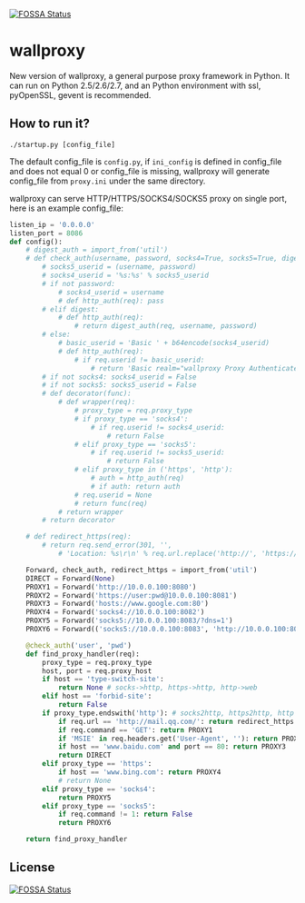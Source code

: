 [![FOSSA Status](https://app.fossa.io/api/projects/git%2Bgithub.com%2FHartmarken%2Fwallproxy.svg?type=shield)](https://app.fossa.io/projects/git%2Bgithub.com%2FHartmarken%2Fwallproxy?ref=badge_shield)

wallproxy
===
New version of wallproxy, a general purpose proxy framework in Python. It can run on Python 2.5/2.6/2.7, and an Python environment with ssl, pyOpenSSL, gevent is recommended.

How to run it?
---
```
./startup.py [config_file]
```
The default config_file is `config.py`, if `ini_config` is defined in config_file and does not equal 0 or config_file is missing, wallproxy will generate config_file from `proxy.ini` under the same directory.

wallproxy can serve HTTP/HTTPS/SOCKS4/SOCKS5 proxy on single port, here is an example config_file:
```python
listen_ip = '0.0.0.0'
listen_port = 8086
def config():
    # digest_auth = import_from('util')
    # def check_auth(username, password, socks4=True, socks5=True, digest=True):
        # socks5_userid = (username, password)
        # socks4_userid = '%s:%s' % socks5_userid
        # if not password:
            # socks4_userid = username
            # def http_auth(req): pass
        # elif digest:
            # def http_auth(req):
                # return digest_auth(req, username, password)
        # else:
            # basic_userid = 'Basic ' + b64encode(socks4_userid)
            # def http_auth(req):
                # if req.userid != basic_userid:
                    # return 'Basic realm="wallproxy Proxy Authenticate"'
        # if not socks4: socks4_userid = False
        # if not socks5: socks5_userid = False
        # def decorator(func):
            # def wrapper(req):
                # proxy_type = req.proxy_type
                # if proxy_type == 'socks4':
                    # if req.userid != socks4_userid:
                        # return False
                # elif proxy_type == 'socks5':
                    # if req.userid != socks5_userid:
                        # return False
                # elif proxy_type in ('https', 'http'):
                    # auth = http_auth(req)
                    # if auth: return auth
                # req.userid = None
                # return func(req)
            # return wrapper
        # return decorator

    # def redirect_https(req):
        # return req.send_error(301, '',
            # 'Location: %s\r\n' % req.url.replace('http://', 'https://', 1))

    Forward, check_auth, redirect_https = import_from('util')
    DIRECT = Forward(None)
    PROXY1 = Forward('http://10.0.0.100:8080')
    PROXY2 = Forward('https://user:pwd@10.0.0.100:8081')
    PROXY3 = Forward('hosts://www.google.com:80')
    PROXY4 = Forward('socks4://10.0.0.100:8082')
    PROXY5 = Forward('socks5://10.0.0.100:8083/?dns=1')
    PROXY6 = Forward(('socks5://10.0.0.100:8083', 'http://10.0.0.100:8080'))

    @check_auth('user', 'pwd')
    def find_proxy_handler(req):
        proxy_type = req.proxy_type
        host, port = req.proxy_host
        if host == 'type-switch-site':
            return None # socks->http, https->http, http->web
        elif host == 'forbid-site':
            return False
        if proxy_type.endswith('http'): # socks2http, https2http, http
            if req.url == 'http://mail.qq.com/': return redirect_https
            if req.command == 'GET': return PROXY1
            if 'MSIE' in req.headers.get('User-Agent', ''): return PROXY2
            if host == 'www.baidu.com' and port == 80: return PROXY3
            return DIRECT
        elif proxy_type == 'https':
            if host == 'www.bing.com': return PROXY4
            # return None
        elif proxy_type == 'socks4':
            return PROXY5
        elif proxy_type == 'socks5':
            if req.command != 1: return False
            return PROXY6

    return find_proxy_handler
```

## License
[![FOSSA Status](https://app.fossa.io/api/projects/git%2Bgithub.com%2FHartmarken%2Fwallproxy.svg?type=large)](https://app.fossa.io/projects/git%2Bgithub.com%2FHartmarken%2Fwallproxy?ref=badge_large)